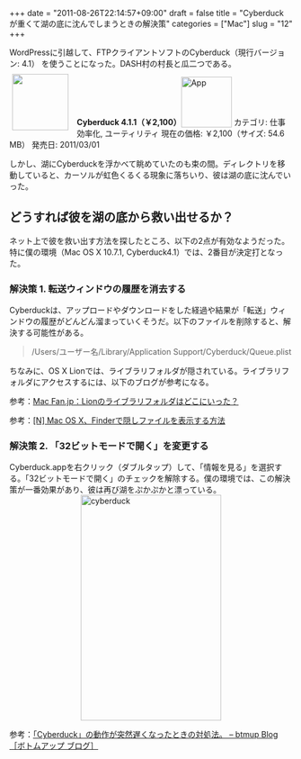 +++
date = "2011-08-26T22:14:57+09:00"
draft = false
title = "Cyberduck が重くて湖の底に沈んでしまうときの解決策"
categories = ["Mac"]
slug = "12"
+++

WordPressに引越して、FTPクライアントソフトのCyberduck（現行バージョン: 4.1） を使うことになった。DASH村の村長と瓜二つである。

<a href="https://itunes.apple.com/jp/app/id409222199?mt=12&uo=4&at=11l3RT" target="_blank" rel="nofollow"><img width="100" class="alignleft" align="left" src="http://a3.mzstatic.com/us/r1000/100/Purple/fc/90/07/mzi.xvwkhodl.100x100-75.png" style="margin: -5px 15px 1px 5px;"></a><strong> Cyberduck 4.1.1（￥2,100）</strong><a href="https://itunes.apple.com/jp/app/id409222199?mt=12&uo=4&at=11l3RT" target="_blank" rel="nofollow" class=""><img src="/images/2012/12/viewinitunes_jp.png" style="vertical-align:bottom;" width="90" alt="App"></a>
カテゴリ: 仕事効率化, ユーティリティ
現在の価格: ￥2,100（サイズ: 54.6 MB）
発売日: 2011/03/01<br style="clear: both;">

しかし、湖にCyberduckを浮かべて眺めていたのも束の間。ディレクトリを移動していると、カーソルが虹色くるくる現象に落ちいり、彼は湖の底に沈んでいった。
<h2>どうすれば彼を湖の底から救い出せるか？</h2>
ネット上で彼を救い出す方法を探したところ、以下の2点が有効なようだった。特に僕の環境（Mac OS X 10.7.1, Cyberduck4.1）では、2番目が決定打となった。
<h3>解決策 1. 転送ウィンドウの履歴を消去する</h3>
Cyberduckは、アップロードやダウンロードをした経過や結果が「転送」ウィンドウの履歴がどんどん溜まっていくそうだ。以下のファイルを削除すると、解決する可能性がある。
<blockquote>/Users/ユーザー名/Library/Application Support/Cyberduck/Queue.plist</blockquote>
ちなみに、OS X Lionでは、ライブラリフォルダが隠されている。ライブラリフォルダにアクセスするには、以下のブログが参考になる。

参考：<a href="http://macfan.jp/guide/2011/07/26/lion_2.html" target="_blank" class="">Mac Fan.jp：Lionのライブラリフォルダはどこにいった？</a><br style="clear:both;">

参考：<a href="http://netafull.net/macosx/014755.html" target="_blank">[N] Mac OS X、Finderで隠しファイルを表示する方法</a>

<h3>解決策 2. 「32ビットモードで開く」を変更する</h3>
Cyberduck.appを右クリック（ダブルタップ）して、「情報を見る」を選択する。「32ビットモードで開く」のチェックを解除する。僕の環境では、この解決策が一番効果があり、彼は再び湖をぷかぷかと漂っている。

<img style="display:block; margin-left:auto; margin-right:auto;" src="/images/2011/09/cyberduck.jpg" alt="cyberduck" title="cyberduck.jpg" border="0" width="250" height="401">

参考：<a href="http://blog.btmup.com/web-general/cyberduck.html?view=co_list" target="_blank" class="">「Cyberduck」の動作が突然遅くなったときの対処法。 – btmup Blog ［ボトムアップ ブログ］</a><br style="clear:both;">
